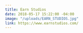 ```yaml
---
title: Earn Studios
date: 2018-05-17 15:22:00 -04:00
image: "/uploads/EARN_STUDIOS.jpg"
link: https://www.earnstudios.com/
---
```


